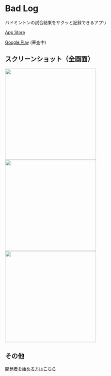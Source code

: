 # Bad Log

バドミントンの試合結果をサクッと記録できるアプリ

[App Store](https://apps.apple.com/us/app/badlog/id1666920940?platform=iphone)

[Google Play]() (審査中)

## スクリーンショット（全画面）

<img src="https://user-images.githubusercontent.com/75112184/216643981-f739adcf-bb34-4945-8ee7-cbfc8af9db7a.png" width=300><img src="https://user-images.githubusercontent.com/75112184/216643971-d83866fb-bc14-411f-b1e2-9860fbe901aa.png" width=300><img src="https://user-images.githubusercontent.com/75112184/216643946-5c5c1667-c32d-4c8d-af8e-7e239b17cd5e.png" width=300>

## その他

[開発者を始める方はこちら]()

